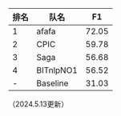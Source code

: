 | 排名 | 队名     | F1    |
| ---- | -------- | ----- |
| 1    | afafa    | 72.05 |
| 2    | CPIC     | 59.78 |
| 3    | Saga     | 56.68 |
| 4    | BITnlpNO1| 56.52 |
| -    | Baseline | 31.03 |

（2024.5.13更新）
